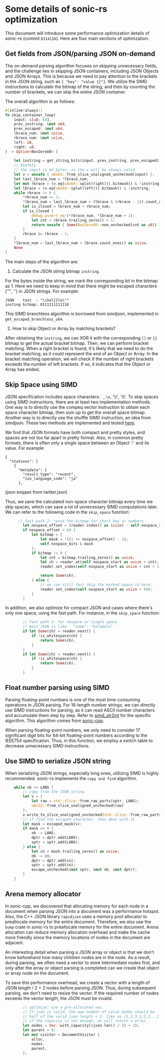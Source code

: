 # Some details of sonic-rs optimization

This document will introduce some performance optimization details of sonic-rs (commit `631411b`). Here are four main sections of optimization:

## Get fields from JSON/parsing JSON on-demand

The on-demand parsing algorithm focuses on skipping unnecessary fields, and the challenge lies in skipping JSON containers, including JSON Objects and JSON Arrays. This is because we need to pay attention to the brackets in the JSON string, such as `{ "key": "value {}"}`. We utilize the SIMD instructions to calculate the bitmap of the string, and then by counting the number of brackets, we can skip the entire JSON container.

The overall algorithm is as follows:

```rs
#[inline(always)]
fn skip_container_loop(
    input: &[u8; 64],
    prev_instring: &mut u64,
    prev_escaped: &mut u64,
    lbrace_num: &mut usize,
    rbrace_num: &mut usize,
    left: u8,
    right: u8,
) -> Option<NonZeroU8> {
    
    let instring = get_string_bits(input, prev_instring, prev_escaped);
    // #Safety
    // the input is 64 bytes, so the v will be always valid.
    let v = unsafe { u8x64::from_slice_unaligned_unchecked(input) };
    let last_lbrace_num = *lbrace_num;
    let mut rbrace = (v.eq(u8x64::splat(right))).bitmask() & !instring;
    let lbrace = (v.eq(u8x64::splat(left))).bitmask() & !instring;
    while rbrace != 0 {
        *rbrace_num += 1;
        *lbrace_num = last_lbrace_num + (lbrace & (rbrace - 1)).count_ones() as usize;
        let is_closed = lbrace_num < rbrace_num;
        if is_closed {
            debug_assert_eq!(*rbrace_num, *lbrace_num + 1);
            let cnt = rbrace.trailing_zeros() + 1;
            return unsafe { Some(NonZeroU8::new_unchecked(cnt as u8)) };
        }
        rbrace &= rbrace - 1;
    }
    *lbrace_num = last_lbrace_num + lbrace.count_ones() as usize;
    None
}
```

The main steps of the algorithm are:

1. Calculate the JSON string bitmap `instring`.

For the bytes inside the string, we mark the corresponding bit in the bitmap as 1. Here we need to keep in mind that there might be escaped characters ('"', '\') in JSON strings. For example:
```
JSON    text  : "\\hel{}lo\""
insting bitmap: 0111111111110 
```

This SIMD branchless algorithm is borrowed from simdjson, implemented in `get_escaped_branchless_u64`.

2. How to skip Object or Array by matching brackets?

After obtaining the `instring`, we can XOR it with the corresponding `[]` or `{}` bitmap to get the actual bracket bitmap. Then, we can perform bracket matching. When a right bracket is found, it's likely that we need to do the bracket matching, as it could represent the end of an Object or Array. In the bracket matching operation, we will check if the number of right brackets exceeds the number of left brackets. If so, it indicates that the Object or Array has ended.

## Skip Space using SIMD

JSON specification includes space characters: ` `, `\n`, '\r', '\t'. To skip spaces using SIMD instructions, there are at least two implementation methods. One way is to directly use the compeq vector instruction to obtain each space character bitmap, then sum up to get the overall space bitmap. Another way is to directly use the shuffle SIMD instruction, an idea from simdjson. These two methods are implemented and tested [here](https://github.com/liuq19/simdstr/blob/main/examples/shuffle/bm_shuffle.cpp).

We find that JSON formats have both compact and pretty styles, and spaces are not too far apart in pretty format. Also, in common pretty formats, there is often only a single space between an Object ':' and its value. For example:

```
{
  "statuses": [
    {
      "metadata": {
        "result_type": "recent",
        "iso_language_code": "ja"
      },
```
(json snippet from twitter.json)

Thus, we save the calculated non-space character bitmap every time we skip spaces, which can save a lot of unnecessary SIMD computations later. We can refer to the following code in the `skip_space` function:

```rs
      // fast path 2: reuse the bitmap for short key or numbers
        let nospace_offset = (reader.index() as isize) - self.nospace_start;
        if nospace_offset < 64 {
            let bitmap = {
                let mask = !((1 << nospace_offset) - 1);
                self.nospace_bits & mask
            };
            if bitmap != 0 {
                let cnt = bitmap.trailing_zeros() as usize;
                let ch = reader.at(self.nospace_start as usize + cnt);
                reader.set_index(self.nospace_start as usize + cnt + 1);

                return Some(ch);
            } else {
                // we can still fast skip the marked space in here.
                reader.set_index(self.nospace_start as usize + 64);
            }
        }
```

In addition, we also optimize for compact JSON and cases where there's only one space, using the fast path. For instance, in the `skip_space` function:

```rs
        // fast path 1: for nospace or single space
        // most JSON is like ` "name": "balabala" `
        if let Some(ch) = reader.next() {
            if !is_whitespace(ch) {
                return Some(ch);
            }
        }
        if let Some(ch) = reader.next() {
            if !is_whitespace(ch) {
                return Some(ch);
            }
        }
```

## Float number parsing using SIMD

Parsing floating-point numbers is one of the most time-consuming operations in JSON parsing. For 16-length number strings, we can directly use SIMD instructions for parsing, as it can read ASCII number characters and accumulate them step by step. Refer to ‎[simd_str2int](https://github.com/cloudwego/sonic-rs/blob/main/src/util/arch/x86_64.rs#L115) for the specific algorithm. This algorithm comes from [sonic-cpp](https://github.com/bytedance/sonic-cpp/blob/master/include/sonic/internal/arch/sse/str2int.h).

When parsing floating-point numbers, we only need to consider 17 significant digit bits for 64-bit floating-point numbers according to the IEEE754 specification. Thus, in this function, we employ a switch table to decrease unnecessary SIMD instructions.

## Use SIMD to serialize JSON string

When serializing JSON strings, especially long ones, utilizing SIMD is highly recommended. sonic-rs implements the `copy and find` algorithm.

```rs
    while nb >= LANS {
        // copy from the JSON string
        let v = {
            let raw = std::slice::from_raw_parts(sptr, LANS);
            u8x32::from_slice_unaligned_unchecked(raw)
        };
        v.write_to_slice_unaligned_unchecked(std::slice::from_raw_parts_mut(dptr, LANS));
        // if find the escaped character, then deal with it
        let mask = escaped_mask(v);
        if mask == 0 {
            nb -= LANS;
            dptr = dptr.add(LANS);
            sptr = sptr.add(LANS);
        } else {
            let cn = mask.trailing_zeros() as usize;
            nb -= cn;
            dptr = dptr.add(cn);
            sptr = sptr.add(cn);
            escape_unchecked(&mut sptr, &mut nb, &mut dptr);
        }
    }
```

## Arena memory allocator

In sonic-cpp, we discovered that allocating memory for each node in a document when parsing JSON into a document was a performance hotspot. Also, the C++ JSON library `rapidjson` uses a memory pool allocator to preallocate memory for the entire document. Therefore, we also use the `bump` crate in sonic-rs to preallocate memory for the entire document. Arena allocation can reduce memory allocation overhead and make the cache more friendly since the memory locations of nodes in the document are adjacent.

An interesting detail when parsing a JSON array or object is that we don't know beforehand how many children nodes are in the node. As a result, during parsing, we often need a vector to store intermediate nodes first, and only after the array or object parsing is completed can we create that object or array node on the document.

To save this performance overhead, we create a vector with a length of JSON length / 2 + 2 nodes before parsing JSON. Thus, during subsequent parsing, we don't need to resize the vector. If the required number of nodes exceeds the vector length, the JSON must be invalid.

```rs
        // optimize: use a pre-allocated vec.
        // If json is valid, the max number of value nodes should be
        // half of the valid json length + 2. like as [1,2,3,1,2,3...]
        // if the capacity is not enough, we will return a error.
        let nodes = Vec::with_capacity((json.len() / 2) + 2);
        let parent = 0;
        let mut visitor = DocumentVisitor {
            alloc,
            nodes,
            parent,
        };
```